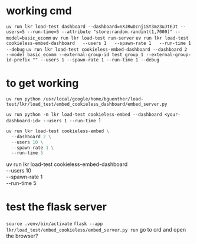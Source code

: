 # working cmd
`uv run lkr load-test dashboard --dashboard=nXJRwDcnj1SY3mz3uJtEJt --users=5 --run-time=5 --attribute "store:random.randint(1,7000)" --model=basic_ecomm`
`uv run lkr load-test run-server`
`uv run lkr load-test cookieless-embed-dashboard   --users 1   --spawn-rate 1   --run-time 1 --debug`
`uv run lkr load-test cookieless-embed-dashboard --dashboard 2 --model basic_ecomm --external-group-id test_group_1 --external-group-id-prefix "" --users 1 --spawn-rate 1 --run-time 1 --debug`

# to get working
`uv run python /usr/local/google/home/bguenther/load-test/lkr/load_test/embed_cookieless_dashboard/embed_server.py`

`uv run python -m lkr load-test cookieless-embed --dashboard <your-dashboard-id> --users 1 --run-time `1


```python
uv run lkr load-test cookieless-embed \
  --dashboard 2 \
  --users 10 \
  --spawn-rate 1 \
  --run-time 5
```


uv run lkr load-test cookieless-embed-dashboard \
  --users 10 \
  --spawn-rate 1 \
  --run-time 5

# test the flask server
`source .venv/bin/activate`
`flask --app lkr/load_test/embed_cookieless/embed_server.py run`
go to crd and open the browser?